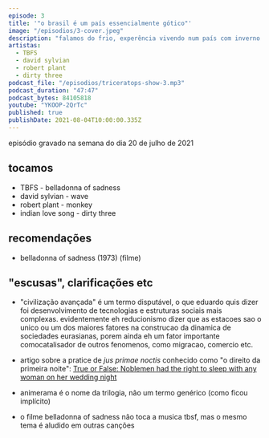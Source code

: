 ```yaml
---
episode: 3
title: '"o brasil é um país essencialmente gótico"'
image: "/episodios/3-cover.jpeg"
description: "falamos do frio, experência vivendo num país com inverno rigoroso, ser gótico no brasil e outros"
artistas:
  - TBFS
  - david sylvian
  - robert plant
  - dirty three
podcast_file: "/episodios/triceratops-show-3.mp3"
podcast_duration: "47:47"
podcast_bytes: 84105818
youtube: "YKOOP-2QrTc"
published: true
publishDate: 2021-08-04T10:00:00.335Z
---
```


episódio gravado na semana do dia 20 de julho de 2021

## tocamos
* TBFS - belladonna of sadness
* david sylvian - wave
* robert plant - monkey
* indian love song - dirty three

## recomendações
* belladonna of sadness (1973) (filme)

## "escusas", clarificações etc

* "civilização avançada" é um termo disputável, o que eduardo quis dizer foi desenvolvimento de tecnologias e estruturas sociais mais complexas. evidentemente eh reducionismo dizer que as estacoes sao o unico ou um dos maiores fatores na construcao da dinamica de sociedades eurasianas, porem ainda eh um fator importante comocatalisador de outros fenomenos, como migracao, comercio etc.

* artigo sobre a pratice de *jus primae noctis* conhecido como "o direito da primeira noite":
[True or False: Noblemen had the right to sleep with any woman on her wedding night](https://gizmodo.com/true-or-false-noblemen-had-the-right-to-sleep-with-any-5944619)

* animerama é o nome da trilogia, não um termo genérico (como ficou implícito)

* o filme belladonna of sadness não toca a musica tbsf, mas o mesmo tema é aludido em outras canções
